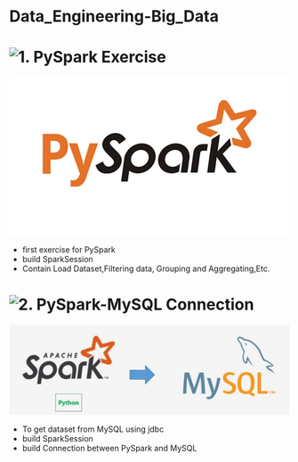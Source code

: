 # Data_Engineering-Big_Data

 # ![1. PySpark Exercise](https://github.com/boxside/Spark_DataFrame_Exercise)
 
 
  ![SQL](https://github.com/boxside/Spark_DataFrame_Exercise/blob/main/pyspark.jpeg)
 
 
  * first exercise for PySpark
  * build SparkSession
  * Contain Load Dataset,Filtering data, Grouping and Aggregating,Etc.
  
 # ![2. PySpark-MySQL Connection](https://github.com/boxside/PySpark-MySQL_Connection)
 
 
  ![s-sql](https://github.com/boxside/PySpark-MySQL_Connection/blob/main/maxresdefault.jpg)
 
 
  * To get dataset from MySQL using jdbc
  * build SparkSession
  * build Connection between PySpark and MySQL
